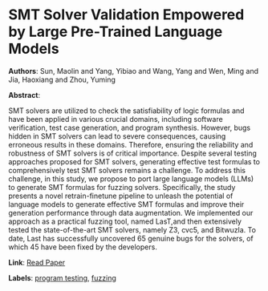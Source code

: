 # SMT Solver Validation Empowered by Large Pre-Trained Language Models

**Authors**: Sun, Maolin and Yang, Yibiao and Wang, Yang and Wen, Ming and Jia, Haoxiang and Zhou, Yuming

**Abstract**:

SMT solvers are utilized to check the satisfiability of logic formulas and have been applied in various crucial domains, including software verification, test case generation, and program synthesis. However, bugs hidden in SMT solvers can lead to severe consequences, causing erroneous results in these domains. Therefore, ensuring the reliability and robustness of SMT solvers is of critical importance. Despite several testing approaches proposed for SMT solvers, generating effective test formulas to comprehensively test SMT solvers remains a challenge. To address this challenge, in this study, we propose to port large language models (LLMs) to generate SMT formulas for fuzzing solvers. Specifically, the study presents a novel retrain-finetune pipeline to unleash the potential of language models to generate effective SMT formulas and improve their generation performance through data augmentation. We implemented our approach as a practical fuzzing tool, named LasT,and then extensively tested the state-of-the-art SMT solvers, namely Z3, cvc5, and Bitwuzla. To date, Last has successfully uncovered 65 genuine bugs for the solvers, of which 45 have been fixed by the developers.

**Link**: [Read Paper](https://ieeexplore.ieee.org/stamp/stamp.jsp?tp=&arnumber=10298442)

**Labels**: [program testing](../../labels/program_testing.md), [fuzzing](../../labels/fuzzing.md)
